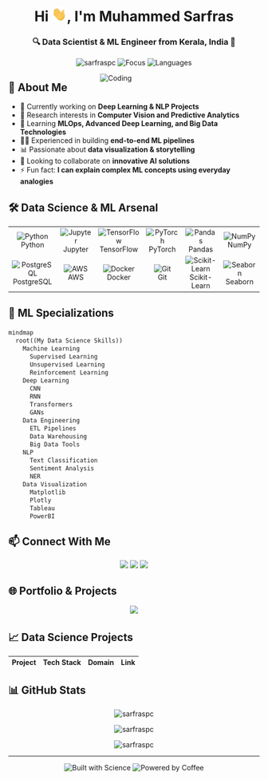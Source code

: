 

<h1 align="center">Hi <img src="https://raw.githubusercontent.com/ABSphreak/ABSphreak/master/gifs/Hi.gif" width="30px">, I'm Muhammed Sarfras</h1>
<h3 align="center">🔍 Data Scientist & ML Engineer from Kerala, India 🌟</h3>

<p align="center">
  <img src="https://komarev.com/ghpvc/?username=sarfraspc&label=Profile%20views&color=0e75b6&style=flat" alt="sarfraspc" />
  <img src="https://img.shields.io/badge/Focus-AI%20%26%20Data%20Science-brightgreen" alt="Focus" />
  <img src="https://img.shields.io/badge/Languages-Python%20%7C%20SQL%20%7C%20R-blue" alt="Languages" />
</p>

<img align="right" alt="Coding" width="320" src="https://cdn.dribbble.com/users/1162077/screenshots/3848914/programmer.gif">

## 💫 About Me

- 🔭 Currently working on **Deep Learning & NLP Projects**
- 🧠 Research interests in **Computer Vision and Predictive Analytics**
- 🌱 Learning **MLOps, Advanced Deep Learning, and Big Data Technologies**
- 👨‍💻 Experienced in building **end-to-end ML pipelines**
- 📊 Passionate about **data visualization & storytelling**
- 🤝 Looking to collaborate on **innovative AI solutions**
- ⚡ Fun fact: **I can explain complex ML concepts using everyday analogies**

## 🛠️ Data Science & ML Arsenal

<table>
  <tr>
    <td align="center" width="96">
      <img src="https://techstack-generator.vercel.app/python-icon.svg" alt="Python" width="65" height="65" />
      <br>Python
    </td>
    <td align="center" width="96">
      <img src="https://techstack-generator.vercel.app/jupyter-icon.svg" alt="Jupyter" width="65" height="65" />
      <br>Jupyter
    </td>
    <td align="center" width="96">
      <img src="https://cdn.jsdelivr.net/gh/devicons/devicon/icons/tensorflow/tensorflow-original.svg" alt="TensorFlow" width="65" height="65" />
      <br>TensorFlow
    </td>
    <td align="center" width="96">
      <img src="https://cdn.jsdelivr.net/gh/devicons/devicon/icons/pytorch/pytorch-original.svg" alt="PyTorch" width="65" height="65" />
      <br>PyTorch
    </td>
    <td align="center" width="96">
      <img src="https://cdn.jsdelivr.net/gh/devicons/devicon/icons/pandas/pandas-original.svg" alt="Pandas" width="65" height="65" />
      <br>Pandas
    </td>
    <td align="center" width="96">
      <img src="https://cdn.jsdelivr.net/gh/devicons/devicon/icons/numpy/numpy-original.svg" alt="NumPy" width="65" height="65" />
      <br>NumPy
    </td>
  </tr>
  <tr>
    <td align="center" width="96">
      <img src="https://cdn.jsdelivr.net/gh/devicons/devicon/icons/postgresql/postgresql-original.svg" alt="PostgreSQL" width="65" height="65" />
      <br>PostgreSQL
    </td>
    <td align="center" width="96">
      <img src="https://cdn.jsdelivr.net/gh/devicons/devicon/icons/amazonwebservices/amazonwebservices-original.svg" alt="AWS" width="65" height="65" />
      <br>AWS
    </td>
    <td align="center" width="96">
      <img src="https://cdn.jsdelivr.net/gh/devicons/devicon/icons/docker/docker-original.svg" alt="Docker" width="65" height="65" />
      <br>Docker
    </td>
    <td align="center" width="96">
      <img src="https://cdn.jsdelivr.net/gh/devicons/devicon/icons/git/git-original.svg" alt="Git" width="65" height="65" />
      <br>Git
    </td>
    <td align="center" width="96">
      <img src="https://upload.wikimedia.org/wikipedia/commons/0/05/Scikit_learn_logo_small.svg" alt="Scikit-Learn" width="65" height="65" />
      <br>Scikit-Learn
    </td>
    <td align="center" width="96">
      <img src="https://seaborn.pydata.org/_images/logo-mark-lightbg.svg" alt="Seaborn" width="65" height="65" />
      <br>Seaborn
    </td>
  </tr>
</table>

## 🧪 ML Specializations

```mermaid
mindmap
  root((My Data Science Skills))
    Machine Learning
      Supervised Learning
      Unsupervised Learning
      Reinforcement Learning
    Deep Learning
      CNN
      RNN
      Transformers
      GANs
    Data Engineering
      ETL Pipelines
      Data Warehousing
      Big Data Tools
    NLP
      Text Classification
      Sentiment Analysis
      NER
    Data Visualization
      Matplotlib
      Plotly
      Tableau
      PowerBI
```

## 📫 Connect With Me
<p align="center">
  <a href="mailto:sarfrasspc@gmail.com"><img src="https://img.shields.io/badge/Email-sarfrasspc%40gmail.com-D14836?style=for-the-badge&logo=gmail&logoColor=white"/></a>
  <a href="https://www.linkedin.com/in/muhammedsarfras"><img src="https://img.shields.io/badge/LinkedIn-Muhammed%20Sarfras-0077B5?style=for-the-badge&logo=linkedin&logoColor=white"/></a>
  <a href="https://leetcode.com/u/sarfras/"><img src="https://img.shields.io/badge/LeetCode-sarfras-FFA116?style=for-the-badge&logo=leetcode&logoColor=white"/></a>
</p>

## 🌐 Portfolio & Projects
<div align="center">
  <a href="https://sarfraspc.github.io/Portfolio/">
    <img src="https://img.shields.io/badge/Portfolio-Visit%20Site-9cf?style=for-the-badge&logo=react&logoColor=white"/>
  </a>
  
</div>

## 📈 Data Science Projects

| Project | Tech Stack | Domain | Link |
|---------|------------|--------|------|


## 📊 GitHub Stats

<p align="center">
  <img src="https://github-readme-stats.vercel.app/api?username=sarfraspc&show_icons=true&theme=radical" alt="sarfraspc" />
</p>

<p align="center">
  <img src="https://github-readme-streak-stats.herokuapp.com/?user=sarfraspc&theme=radical" alt="sarfraspc" />
</p>

<p align="center">
  <img src="https://github-readme-stats.vercel.app/api/top-langs/?username=sarfraspc&layout=compact&theme=radical" alt="sarfraspc" />
</p>

---

<p align="center">
  <img src="https://forthebadge.com/images/badges/built-with-science.svg" alt="Built with Science" />
  <img src="https://forthebadge.com/images/badges/powered-by-coffee.svg" alt="Powered by Coffee"/>
</p>
